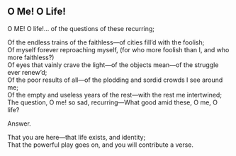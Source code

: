 ## O Me! O Life!

O ME! O life!... of the questions of these recurring;  
  
Of the endless trains of the faithless—of cities fill’d with the foolish;  
Of myself forever reproaching myself, (for who more foolish than I, and who more faithless?)  
Of eyes that vainly crave the light—of the objects mean—of the struggle ever renew’d;  
Of the poor results of all—of the plodding and sordid crowds I see around me;  
Of the empty and useless years of the rest—with the rest me intertwined;  
The question, O me! so sad, recurring—What good amid these, O me, O life?  
  
Answer.   
  
That you are here—that life exists, and identity;  
That the powerful play goes on, and you will contribute a verse.   

